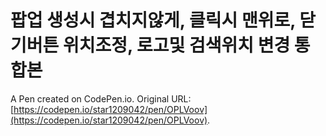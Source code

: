 # 팝업 생성시 겹치지않게, 클릭시 맨위로, 닫기버튼 위치조정, 로고및 검색위치 변경 통합본

A Pen created on CodePen.io. Original URL: [https://codepen.io/star1209042/pen/OPLVoov](https://codepen.io/star1209042/pen/OPLVoov).

